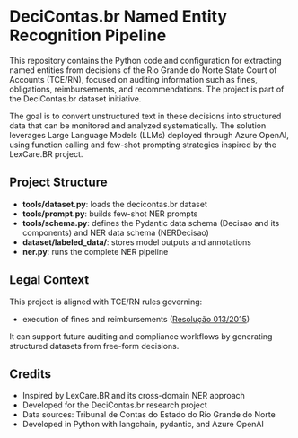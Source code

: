 # DeciContas.br Named Entity Recognition Pipeline

This repository contains the Python code and configuration for extracting named entities from decisions of the Rio Grande do Norte State Court of Accounts (TCE/RN), focused on auditing information such as fines, obligations, reimbursements, and recommendations. The project is part of the DeciContas.br dataset initiative.

The goal is to convert unstructured text in these decisions into structured data that can be monitored and analyzed systematically. The solution leverages Large Language Models (LLMs) deployed through Azure OpenAI, using function calling and few-shot prompting strategies inspired by the LexCare.BR project.

## Project Structure

- **tools/dataset.py**: loads the decicontas.br dataset
- **tools/prompt.py**: builds few-shot NER prompts
- **tools/schema.py**: defines the Pydantic data schema (Decisao and its components) and NER data schema (NERDecisao)
- **dataset/labeled_data/**: stores model outputs and annotations
- **ner.py**: runs the complete NER pipeline

## Legal Context

This project is aligned with TCE/RN rules governing:

- execution of fines and reimbursements ([Resolução 013/2015](./docs/Resolução_0132015_Dispõe_sobre_a_execução_das_decisões_TCERN__multaressarcimento.pdf))

It can support future auditing and compliance workflows by generating structured datasets from free-form decisions.

## Credits

- Inspired by LexCare.BR and its cross-domain NER approach
- Developed for the DeciContas.br research project
- Data sources: Tribunal de Contas do Estado do Rio Grande do Norte
- Developed in Python with langchain, pydantic, and Azure OpenAI
